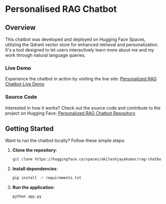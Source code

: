 # Personalised RAG Chatbot

## Overview

This chatbot was developed and deployed on Hugging Face Spaces, utilizing the Qdrant vector store for enhanced retrieval and personalization. It's a tool designed to let users interactively learn more about me and my work through natural language queries.

### Live Demo

Experience the chatbot in action by visiting the live site: [Personalized RAG Chatbot Live Demo](https://huggingface.co/spaces/akileshjayakumar/rag-chatbot)

### Source Code

Interested in how it works? Check out the source code and contribute to the project on Hugging Face: [Personalized RAG Chatbot Repository](https://huggingface.co/spaces/akileshjayakumar/rag-chatbot/tree/main)

## Getting Started

Want to run the chatbot locally? Follow these simple steps:

1. **Clone the repository**:
   ```bash
   git clone https://huggingface.co/spaces/akileshjayakumar/rag-chatbot
   ```

2. **Install dependencies**:
   ```bash
   pip install -r requirements.txt
   ```

3. **Run the application**:
   ```bash
   python app.py
   ```

